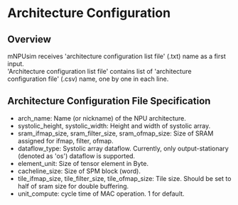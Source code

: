 # Architecture Configuration
## Overview
mNPUsim receives 'architecture configuration list file' (.txt) name as a first input. \
'Architecture configuration list file' contains list of 'architecture configuration file' (.csv) name, one by one in each line.

## Architecture Configuration File Specification
* arch_name: Name (or nickname) of the NPU architecture.
* systolic_height, systolic_width: Height and width of systolic array.
* sram_ifmap_size, sram_filter_size, sram_ofmap_size: Size of SRAM assigned for ifmap, filter, ofmap.
* dataflow_type: Systolic array dataflow. Currently, only output-stationary (denoted as 'os') dataflow is supported.
* element_unit: Size of tensor element in Byte.
* cacheline_size: Size of SPM block (word).
* tile_ifmap_size, tile_filter_size, tile_ofmap_size: Tile size. Should be set to half of sram size for double buffering.
* unit_compute: cycle time of MAC operation. 1 for default.
